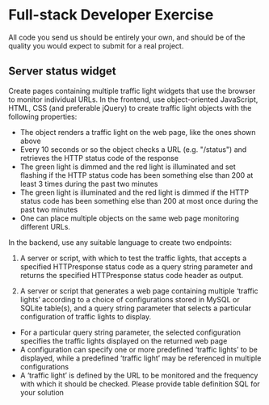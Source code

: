 
# Full-stack Developer Exercise

All code you send us should be entirely your own, and should be of the quality you would expect to submit for a real project.

## Server status widget

Create pages containing multiple traffic light widgets that use the browser to monitor individual URLs. In the frontend, use object-oriented JavaScript, HTML, CSS (and preferable jQuery) to create traffic light objects with the following properties:

* The object renders a traffic light on the web page, like the ones shown above
* Every 10 seconds or so the object checks a URL (e.g. "/status") and retrieves the HTTP status code of the response
* The green light is dimmed and the red light is illuminated and set flashing if the HTTP status code has been something else than 200 at least 3 times during the past two minutes
* The green light is illuminated and the red light is dimmed if the HTTP status code has been something else than 200 at most once during the past two minutes
* One can place multiple objects on the same web page monitoring different URLs.

In the backend, use any suitable language to create two endpoints:

1. A server or script, with which to test the traffic lights, that accepts a specified HTTPresponse status code as a query string parameter and returns the specified HTTPresponse status code header as output.

2. A server or script that generates a web page containing multiple ‘traffic lights’ according to a choice of configurations stored in MySQL or SQLite table(s), and a query string parameter that selects a particular configuration of traffic lights to display.

* For a particular query string parameter, the selected configuration specifies the traffic lights displayed on the returned web page
* A configuration can specify one or more predefined ‘traffic lights’ to be displayed, while a predefined ‘traffic light’ may be referenced in multiple configurations
* A ‘traffic light’ is defined by the URL to be monitored and the frequency with which it should be checked. Please provide table definition SQL for your solution